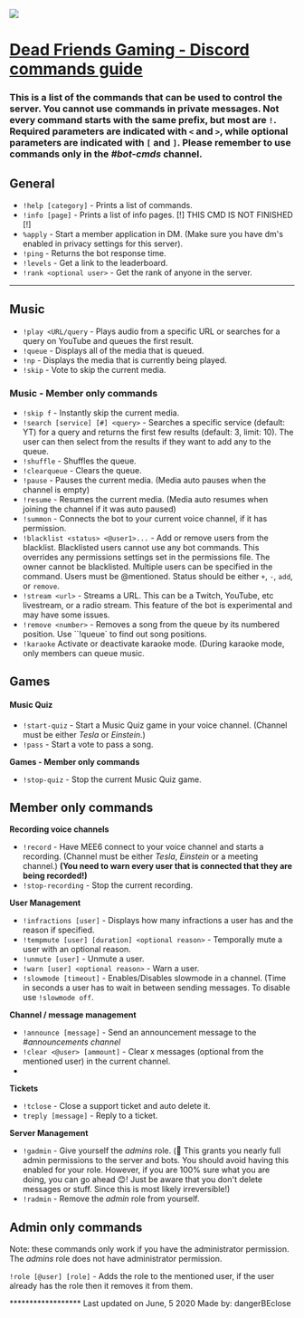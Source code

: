 ![](https://s3.amazonaws.com/files.enjin.com/778581/Final%20DEFR%20Logo/Logo-DEFR.png)

# [Dead Friends Gaming - Discord commands guide](https://discord.link/defr "Click to open the DEFR Discord")

  

### This is a list of the commands that can be used to control the server. You cannot use commands in private messages. Not every command starts with the same prefix, but most are `!`. Required parameters are indicated with `<` and `>`, while optional parameters are indicated with `[` and `]`. Please remember to use commands only in the *#bot-cmds* channel.

  

## General

-  `!help [category]` - Prints a list of commands.
-  `!info [page]` - Prints a list of info pages. [!] THIS CMD IS NOT FINISHED [!]
-  `%apply` - Start a member application in DM. (Make sure you have dm's enabled in privacy settings for this server).
-  `!ping` - Returns the bot response time.
-  `!levels` - Get a link to the leaderboard.
-  `!rank <optional user>` - Get the rank of anyone in the server.


  ---
  
  
## Music

-  `!play <URL/query` - Plays audio from a specific URL or searches for a query on YouTube and queues the first result.
-  `!queue` - Displays all of the media that is queued.
-  `!np` - Displays the media that is currently being played.
-  `!skip` - Vote to skip the current media.

  

### Music - Member only commands

-  `!skip f` - Instantly skip the current media.
-  `!search [service] [#] <query>` - Searches a specific service (default: YT) for a query and returns the first few results (default: 3, limit: 10). The user can then select from the results if they want to add any to the queue.
-  `!shuffle` - Shuffles the queue.
-  `!clearqueue` - Clears the queue.
-  `!pause` - Pauses the current media. (Media auto pauses when the channel is empty)
-  `!resume` - Resumes the current media. (Media auto resumes when joining the channel if it was auto paused)
-  `!summon` - Connects the bot to your current voice channel, if it has permission.
-  `!blacklist <status> <@user1>...` - Add or remove users from the blacklist. Blacklisted users cannot use any bot commands. This overrides any permissions settings set in the permissions file. The owner cannot be blacklisted. Multiple users can be specified in the command. Users must be @mentioned. Status should be either `+`, `-`, `add`, or `remove`.
-  `!stream <url>` - Streams a URL. This can be a Twitch, YouTube, etc livestream, or a radio stream. This feature of the bot is experimental and may have some issues.
-  `!remove <number>` - Removes a song from the queue by its numbered position. Use ``!queue` to find out song positions.
- `!karaoke` Activate or deactivate karaoke mode. (During karaoke mode, only members can queue music.

  

## Games

#### Music Quiz

-  `!start-quiz` - Start a Music Quiz game in your voice channel. (Channel must be either *Tesla* or *Einstein*.)
-  `!pass` - Start a vote to pass a song.

**Games - Member only commands**
-  `!stop-quiz` - Stop the current Music Quiz game.

  
  

## Member only commands

**Recording voice channels**

-  `!record` - Have MEE6 connect to your voice channel and starts a recording. (Channel must be either *Tesla*, *Einstein* or a meeting channel.) **(You need to warn every user that is connected that they are being recorded!)**
-  `!stop-recording` - Stop the current recording.

  

**User Management**

-  `!infractions [user]` - Displays how many infractions a user has and the reason if specified.
-  `!tempmute [user] [duration] <optional reason>` - Temporally mute a user with an optional reason.
-  `!unmute [user]` - Unmute a user.
-  `!warn [user] <optional reason>` - Warn a user.
-  `!slowmode [timeout]` - Enables/Disables slowmode in a channel. (Time in seconds a user has to wait in between sending messages. To disable use `!slowmode off`.


**Channel / message management**

-  `!announce [message]` - Send an announcement message to the *#announcements channel*
-  `!clear <@user> [ammount]` - Clear x messages (optional from the mentioned user) in the current channel.
- 

**Tickets**

- `!tclose` - Close a support ticket and auto delete it.
- `treply [message]` - Reply to a ticket.

**Server Management**

- `!gadmin` - Give yourself the *admins* role.  (🛑 This grants you nearly full admin permissions to the server and bots. You should avoid having this enabled for your role. However, if you are 100% sure what you are doing, you can go ahead 😊! Just be aware that you don't delete messages or stuff. Since this is most likely irreversible!)
- `!radmin` - Remove the *admin* role from yourself.

## Admin only commands
Note: these commands only work if you have the administrator permission. The *admins* role does not have administrator permission.

`!role [@user] [role]` - Adds the role to the mentioned user, if the user already has the role then it removes it from them.



<div style="background-image: url('https://s3.amazonaws.com/files.enjin.com/778581/Final DEFR Logo/AVI-2.jpg');">
******************
Last updated on June, 5 2020
Made by: dangerBEclose
<!--stackedit_data:
eyJoaXN0b3J5IjpbLTE5MjUwNjA5NDFdfQ==
-->